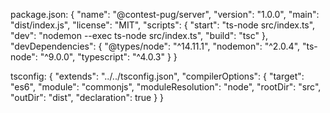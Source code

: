 package.json:
{
  "name": "@contest-pug/server",
  "version": "1.0.0",
  "main": "dist/index.js",
  "license": "MIT",
  "scripts": {
    "start": "ts-node src/index.ts",
    "dev": "nodemon --exec ts-node src/index.ts",
    "build": "tsc"
  },
  "devDependencies": {
    "@types/node": "^14.11.1",
    "nodemon": "^2.0.4",
    "ts-node": "^9.0.0",
    "typescript": "^4.0.3"
  }
}

tsconfig: 
{
  "extends": "../../tsconfig.json",
  "compilerOptions": {
    "target": "es6",
    "module": "commonjs",
    "moduleResolution": "node",
    "rootDir": "src",
    "outDir": "dist",
    "declaration": true
  }
}

